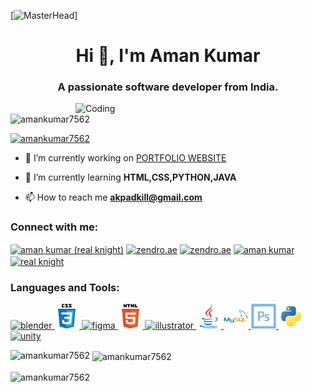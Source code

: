 [![MasterHead](https://drive.google.com/file/d/1XGEYIbkWU77k4KPDwGVrCK3Ts0GG29iV/view?usp=sharing)]
<h1 align="center">Hi 👋, I'm Aman Kumar</h1>
<h3 align="center">A passionate software developer from India.</h3>
<img align="right" alt="Coding" width="400" scr="https://media.tenor.com/-SV9TjUGabMAAAAC/hacker-python.gif">


<p align="left"> <img src="https://komarev.com/ghpvc/?username=amankumar7562&label=Profile%20views&color=0e75b6&style=flat" alt="amankumar7562" /> </p>

<p align="left"> <a href="https://github.com/ryo-ma/github-profile-trophy"><img src="https://github-profile-trophy.vercel.app/?username=amankumar7562" alt="amankumar7562" /></a> </p>

- 🔭 I’m currently working on [PORTFOLIO WEBSITE](https://tanishqpati.github.io/Portfolio_Website/)

- 🌱 I’m currently learning **HTML,CSS,PYTHON,JAVA**

- 📫 How to reach me **akpadkill@gmail.com**

<h3 align="left">Connect with me:</h3>
<p align="left">
<a href="https://linkedin.com/in/aman kumar (real knight)" target="blank"><img align="center" src="https://raw.githubusercontent.com/rahuldkjain/github-profile-readme-generator/master/src/images/icons/Social/linked-in-alt.svg" alt="aman kumar (real knight)" height="30" width="40" /></a>
<a href="https://instagram.com/zendro.ae" target="blank"><img align="center" src="https://raw.githubusercontent.com/rahuldkjain/github-profile-readme-generator/master/src/images/icons/Social/instagram.svg" alt="zendro.ae" height="30" width="40" /></a>
<a href="https://www.youtube.com/c/zendro.ae" target="blank"><img align="center" src="https://raw.githubusercontent.com/rahuldkjain/github-profile-readme-generator/master/src/images/icons/Social/youtube.svg" alt="zendro.ae" height="30" width="40" /></a>
<a href="https://www.hackerrank.com/aman kumar" target="blank"><img align="center" src="https://raw.githubusercontent.com/rahuldkjain/github-profile-readme-generator/master/src/images/icons/Social/hackerrank.svg" alt="aman kumar" height="30" width="40" /></a>
<a href="https://www.leetcode.com/real knight" target="blank"><img align="center" src="https://raw.githubusercontent.com/rahuldkjain/github-profile-readme-generator/master/src/images/icons/Social/leet-code.svg" alt="real knight" height="30" width="40" /></a>
</p>

<h3 align="left">Languages and Tools:</h3>
<p align="left"> <a href="https://www.blender.org/" target="_blank" rel="noreferrer"> <img src="https://download.blender.org/branding/community/blender_community_badge_white.svg" alt="blender" width="40" height="40"/> </a> <a href="https://www.w3schools.com/css/" target="_blank" rel="noreferrer"> <img src="https://raw.githubusercontent.com/devicons/devicon/master/icons/css3/css3-original-wordmark.svg" alt="css3" width="40" height="40"/> </a> <a href="https://www.figma.com/" target="_blank" rel="noreferrer"> <img src="https://www.vectorlogo.zone/logos/figma/figma-icon.svg" alt="figma" width="40" height="40"/> </a> <a href="https://www.w3.org/html/" target="_blank" rel="noreferrer"> <img src="https://raw.githubusercontent.com/devicons/devicon/master/icons/html5/html5-original-wordmark.svg" alt="html5" width="40" height="40"/> </a> <a href="https://www.adobe.com/in/products/illustrator.html" target="_blank" rel="noreferrer"> <img src="https://www.vectorlogo.zone/logos/adobe_illustrator/adobe_illustrator-icon.svg" alt="illustrator" width="40" height="40"/> </a> <a href="https://www.java.com" target="_blank" rel="noreferrer"> <img src="https://raw.githubusercontent.com/devicons/devicon/master/icons/java/java-original.svg" alt="java" width="40" height="40"/> </a> <a href="https://www.mysql.com/" target="_blank" rel="noreferrer"> <img src="https://raw.githubusercontent.com/devicons/devicon/master/icons/mysql/mysql-original-wordmark.svg" alt="mysql" width="40" height="40"/> </a> <a href="https://www.photoshop.com/en" target="_blank" rel="noreferrer"> <img src="https://raw.githubusercontent.com/devicons/devicon/master/icons/photoshop/photoshop-line.svg" alt="photoshop" width="40" height="40"/> </a> <a href="https://www.python.org" target="_blank" rel="noreferrer"> <img src="https://raw.githubusercontent.com/devicons/devicon/master/icons/python/python-original.svg" alt="python" width="40" height="40"/> </a> <a href="https://unity.com/" target="_blank" rel="noreferrer"> <img src="https://www.vectorlogo.zone/logos/unity3d/unity3d-icon.svg" alt="unity" width="40" height="40"/> </a> </p>

<p><img align="left" src="https://github-readme-stats.vercel.app/api/top-langs?username=amankumar7562&show_icons=true&locale=en&layout=compact" alt="amankumar7562" /></p>

<p>&nbsp;<img align="center" src="https://github-readme-stats.vercel.app/api?username=amankumar7562&show_icons=true&locale=en" alt="amankumar7562" /></p>

<p><img align="center" src="https://github-readme-streak-stats.herokuapp.com/?user=amankumar7562&" alt="amankumar7562" /></p>
